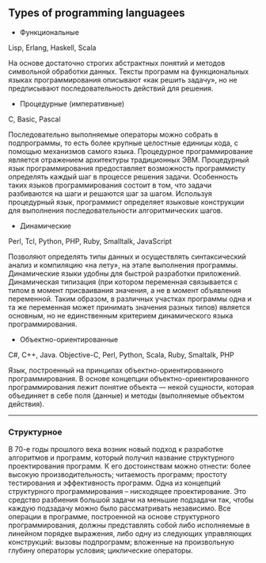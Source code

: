 ## Types of programming languagees


* Функциональные

Lisp, Erlang, Haskell, Scala

На основе достаточно строгих абстрактных понятий и методов символьной обработки данных. Тексты программ на функциональных языках программирования описывают «как решить задачу», но не предписывают последовательность действий для решения.

* Процедурные (императивные)

C, Basic, Pascal

Последовательно выполняемые операторы можно собрать в подпрограммы, то есть более крупные целостные единицы кода, с помощью механизмов самого языка. Процедурное программирование является отражением архитектуры традиционных ЭВМ. Процедурный язык программирования предоставляет возможность программисту определять каждый шаг в процессе решения задачи. Особенность таких языков программирования состоит в том, что задачи разбиваются на шаги и решаются шаг за шагом. Используя процедурный язык, программист определяет языковые конструкции для выполнения последовательности алгоритмических шагов.

* Динамические

Perl, Tcl, Python, PHP, Ruby, Smalltalk, JavaScript

Позволяют определять типы данных и осуществлять синтаксический анализ и компиляцию «на лету», на этапе выполнения программы. Динамические языки удобны для быстрой разработки приложений. Динамическая типизация (при котором переменная связывается с типом в момент присваивания значения, а не в момент объявления переменной. Таким образом, в различных участках программы одна и та же переменная может принимать значения разных типов) является основным, но не единственным критерием динамического языка программирования.

* Объектно-ориентированные

C#, C++, Java. Objective-C, Perl, Python, Scala, Ruby, Smaltalk, PHP

Язык, построенный на принципах объектно-ориентированного программирования. В основе концепции объектно-ориентированного программирования лежит понятие объекта — некой сущности, которая объединяет в себе поля (данные) и методы (выполняемые объектом действия).

-----

### Структурное

В 70-е годы прошлого века возник новый подход к разработке алгоритмов и программ, который получил название структурного проектирования программ. К его достоинствам можно отнести: более высокую производительность; читаемость программ; простоту тестирования и эффективность программ.
Одна из концепций структурного программирования – нисходящее проектирование. Это средство разбиения большой задачи на
меньшие подзадачи так, чтобы каждую подзадачу можно было рассматривать независимо.
Все операции в программе, построенной на основе структурного
программирования, должны представлять собой либо исполняемые в
линейном порядке выражения, либо одну из следующих управляющих
конструкций: вызовы подпрограмм; вложенные на произвольную глубину операторы условия; циклические операторы. 
